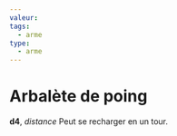 ```yaml
---
valeur: 
tags:
  - arme
type:
  - arme
---
```

# Arbalète de poing
**d4**, *distance*
Peut se recharger en un tour.